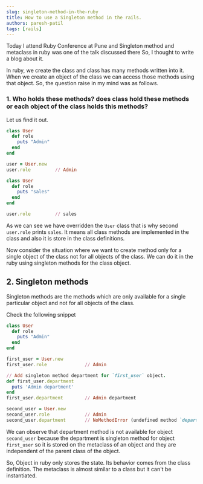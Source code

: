 ```yaml
---
slug: singleton-method-in-the-ruby
title: How to use a Singleton method in the rails.
authors: paresh-patil
tags: [rails]
---
```


Today I attend Ruby Conference at Pune and Singleton method and metaclass in ruby was one of the talk discussed there So, I thought to write a blog about it.

<!--truncate-->

In ruby, we create the class and class has many methods written into it. When we create an object of the class we can access those methods using that object. So, the question raise in my mind was as follows.

### 1. Who holds these methods? does class hold these methods or each object of the class holds this methods?

Let us find it out.

```ruby
class User
  def role
    puts "Admin"
  end
end

user = User.new
user.role         // Admin

class User
  def role
    puts "sales"
  end
end

user.role         // sales
```

As we can see we have overridden the `User` class that is why second `user.role` prints `sales`. It means all class methods are implemented in the class and also it is store in the class definitions.

Now consider the situation where we want to create method only for a single object of the class not for all objects of the class. We can do it in the ruby using singleton methods for the class object.

## 2. Singleton methods

Singleton methods are the methods which are only available for a single particular object and not for all objects of the class.

Check the following snippet

```ruby
class User
  def role
    puts "Admin"
  end
end

first_user = User.new
first_user.role              // Admin

// Add singleton method department for `first_user` object.
def first_user.department
  puts 'Admin department'
end
first_user.department        // Admin department

second_user = User.new
second_user.role             // Admin
second_user.department       // NoMethodError (undefined method `department' for #<User:0x000055a8b44b45d0>)
```

We can observe that department method is not available for object `second_user` because the department is singleton method for object `first_user` so it is stored on the metaclass of an object and they are independent of the parent class of the object.

So, Object in ruby only stores the state. Its behavior comes from the class definition. The metaclass is almost similar to a class but it can't be instantiated.
